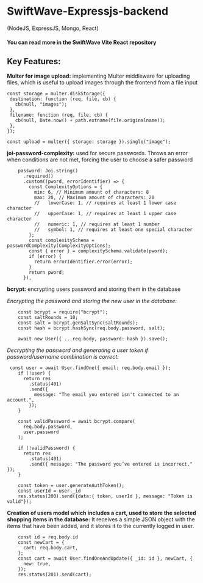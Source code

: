 # SwiftWave-Expressjs-backend
(NodeJS, ExpressJS, Mongo, React)
#### You can read more in the SwiftWave Vite React repository

## Key Features:

 **Multer for image upload:** implementing Multer  middleware for uploading files, which is useful to upload images through the frontend from a file input
 ```
const storage = multer.diskStorage({
  destination: function (req, file, cb) {
    cb(null, "images");
  },
  filename: function (req, file, cb) {
    cb(null, Date.now() + path.extname(file.originalname));
  },
});

const upload = multer({ storage: storage }).single("image");
```
 
 **joi-password-complexity:**  used for secure passwords. Throws an error when conditions are not met, forcing the user to choose a safer password

```
    password: Joi.string()
      .required()
      .custom((pword, errorIdentifier) => {
        const ComplexityOptions = {
          min: 6, // Minimum amount of characters: 8
          max: 20, // Maximum amount of characters: 20
          //   lowerCase: 1, // requires at least 1 lower case character
          //   upperCase: 1, // requires at least 1 upper case character
          //   numeric: 1, // requires at least 1 number
          //   symbol: 1, // requires at least one special character
        };
        const complexitySchema = passwordComplexity(ComplexityOptions);
        const { error } = complexitySchema.validate(pword);
        if (error) {
          return errorIdentifier.error(error);
        }
        return pword;
      }),
```

**bcrypt:** encrypting users password and storing them in the database

*Encrypting the password and storing the new user in the database:*
```
    const bcrypt = require("bcrypt");
    const saltRounds = 10;
    const salt = bcrypt.genSaltSync(saltRounds);
    const hash = bcrypt.hashSync(req.body.password, salt);

    await new User({ ...req.body, password: hash }).save();
```
*Decrypting the password and generating a user token if password/username combination is correct:*
```
 const user = await User.findOne({ email: req.body.email });
    if (!user) {
      return res
        .status(401)
        .send({
          message: "The email you entered isn't connected to an account.",
        });
    }

    const validPassword = await bcrypt.compare(
      req.body.password,
      user.password
    );

    if (!validPassword) {
      return res
        .status(401)
        .send({ message: "The password you’ve entered is incorrect." });
    }

    const token = user.generateAuthToken();
    const userId = user._id
    res.status(200).send({data:{ token, userId }, message: "Token is valid"});
```

**Creation of users model which includes a cart, used to store the selected shopping items in the database:** It receives a simple JSON object with the items that have been added, and it stores it to the currently logged in user.
```
    const id = req.body.id
    const newCart = {
      cart: req.body.cart,
    };
    const cart = await User.findOneAndUpdate({ _id: id }, newCart, {
      new: true,
    });
    res.status(201).send(cart);
```
